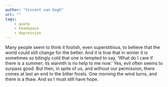 ```yaml
---
author: "Vincent van Gogh"
url: ""
tags: 
    - quote
    - headspace
    - depression
---
```

Many people seem to think it foolish, even superstitious, to believe that the world could still change for the better. And it is true that in winter it is sometimes so bitingly cold that one is tempted to say, ‘What do I care if there is a summer; its warmth is no help to me now.’ Yes, evil often seems to surpass good. But then, in spite of us, and without our permission, there comes at last an end to the bitter frosts. One morning the wind turns, and there is a thaw. And so I must still have hope.